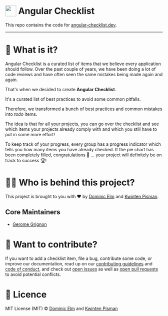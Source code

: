 <h1>
    <img width="35" valign="bottom" src="https://angular-checklist.io/assets/angular-checklist.png">
    Angular Checklist
</h1>

This repo contains the code for [angular-checklist.dev](https://angular-checklist.dev).

---

# 🤔 What is it?

Angular Checklist is a curated list of items that we believe every application should follow. Over the past couple of years, we have been doing a lot of code reviews and have often seen the same mistakes being made again and again.

That's when we decided to create **Angular Checklist**.

It's a curated list of best practices to avoid some common pitfalls.

Therefore, we transformed a bunch of best practices and common mistakes into _todo_ items.

The idea is that for all your projects, you can go over the checklist and see which items your projects already comply with and which you still have to put in some more effort!

To keep track of your progress, every group has a progress indicator which tells you how many items you have already checked. If the pie chart has been completely filled, congratulations 🎉 ... your project will definitely be on track to success 🏆!

# 👨‍💻 Who is behind this project?

This project is brought to you with ❤️ by [Dominic Elm](https://twitter.com/elmd_) and [Kwinten Pisman](https://twitter.com/KwintenP).

## Core Maintainers

* [Gerome Grignon](https://github.com/geromegrignon)

# 👷 Want to contribute?

If you want to add a checklist item, file a bug, contribute some code, or improve our documentation, read up on our [contributing guidelines](CONTRIBUTING.md) and [code of conduct](CODE_OF_CONDUCT.md), and check out [open issues](https://github.com/typebytes/angular-checklist/issues) as well as [open pull requests](https://github.com/typebytes/angular-checklist/pulls) to avoid potential conflicts.

# 📄 Licence

MIT License (MIT) © [Dominic Elm](https://github.com/d3lm) and [Kwinten Pisman](https://github.com/KwintenP)
